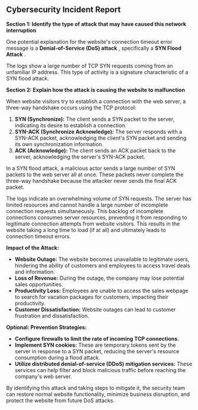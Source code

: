 ## Cybersecurity Incident Report

**Section 1: Identify the type of attack that may have caused this network interruption**

One potential explanation for the website's connection timeout error message is a  **Denial-of-Service (DoS) attack** , specifically a  **SYN Flood Attack** .

The logs show a large number of TCP SYN requests coming from an unfamiliar IP address. This type of activity is a signature characteristic of a SYN flood attack.

**Section 2: Explain how the attack is causing the website to malfunction**

When website visitors try to establish a connection with the web server, a three-way handshake occurs using the TCP protocol:

1. **SYN (Synchronize):** The client sends a SYN packet to the server, indicating its desire to establish a connection.
2. **SYN-ACK (Synchronize Acknowledge):** The server responds with a SYN-ACK packet, acknowledging the client's SYN packet and sending its own synchronization information.
3. **ACK (Acknowledge):** The client sends an ACK packet back to the server, acknowledging the server's SYN-ACK packet.

In a SYN flood attack, a malicious actor sends a large number of SYN packets to the web server all at once. These packets never complete the three-way handshake because the attacker never sends the final ACK packet.

The logs indicate an overwhelming volume of SYN requests. The server has limited resources and cannot handle a large number of incomplete connection requests simultaneously.  This backlog of incomplete connections consumes server resources, preventing it from responding to legitimate connection attempts from website visitors. This results in the website taking a long time to load (if at all) and ultimately leads to connection timeout errors.

**Impact of the Attack:**

* **Website Outage:** The website becomes unavailable to legitimate users, hindering the ability of customers and employees to access travel deals and information.
* **Loss of Revenue:**  During the outage, the company may lose potential sales opportunities.
* **Productivity Loss:**  Employees are unable to access the sales webpage to search for vacation packages for customers, impacting their productivity.
* **Customer Dissatisfaction:**  Website outages can lead to customer frustration and dissatisfaction.

**Optional:  Prevention Strategies:**

* **Configure firewalls to limit the rate of incoming TCP connections.**
* **Implement SYN cookies:**  These are temporary tokens sent by the server in response to a SYN packet, reducing the server's resource consumption during a flood attack.
* **Utilize distributed denial-of-service (DDoS) mitigation services:** These services can help filter and block malicious traffic before reaching the company's web server.

By identifying this attack and taking steps to mitigate it, the security team can restore normal website functionality, minimize business disruption, and protect the website from future DoS attacks.
